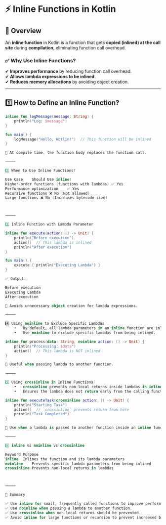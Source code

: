 # ⚡ Inline Functions in Kotlin  

## 📌 Overview  
An **inline function** in Kotlin is a function that gets **copied (inlined) at the call site** during **compilation**, eliminating function call overhead.  

### ✅ Why Use Inline Functions?  
✔ **Improves performance** by reducing function call overhead.  
✔ **Allows lambda expressions to be inlined**.  
✔ **Reduces memory allocations** by avoiding object creation.  

---

## **1️⃣ How to Define an Inline Function?**  
```kotlin
inline fun logMessage(message: String) {
    println("Log: $message")
}

fun main() {
    logMessage("Hello, Kotlin!")  // This function will be inlined
}

📌 At compile time, the function body replaces the function call.

⸻

2️⃣ When to Use Inline Functions?

Use Case	Should Use inline?
Higher-order functions (functions with lambdas)	✅ Yes
Performance optimization	✅ Yes
Recursive functions	❌ No (Not allowed)
Large functions	❌ No (Increases bytecode size)



⸻

3️⃣ Inline Function with Lambda Parameter

inline fun execute(action: () -> Unit) {
    println("Before execution")
    action()  // This lambda is inlined
    println("After execution")
}

fun main() {
    execute { println("Executing Lambda") }
}

✅ Output:

Before execution  
Executing Lambda  
After execution  

📌 Avoids unnecessary object creation for lambda expressions.

⸻

4️⃣ Using noinline to Exclude Specific Lambdas
	•	By default, all lambda parameters in an inline function are inlined.
	•	Use noinline to exclude specific lambdas from being inlined.

inline fun process(data: String, noinline action: () -> Unit) {
    println("Processing: $data")
    action()  // This lambda is NOT inlined
}

📌 Useful when passing lambda to another function.

⸻

5️⃣ Using crossinline in Inline Functions
	•	crossinline prevents non-local returns inside lambdas in inline functions.
	•	Ensures the lambda does not return early from the calling function.

inline fun executeTask(crossinline action: () -> Unit) {
    println("Starting Task")
    action()  // `crossinline` prevents return from here
    println("Task Completed")
}

📌 Use when a lambda is passed to another function inside an inline function.

⸻

6️⃣ inline vs noinline vs crossinline

Keyword	Purpose
inline	Inlines the function and its lambda parameters
noinline	Prevents specific lambda parameters from being inlined
crossinline	Prevents non-local returns in lambdas



⸻

📌 Summary

✅ Use inline for small, frequently called functions to improve performance.
✅ Use noinline when passing a lambda to another function.
✅ Use crossinline when non-local returns should be prevented.
✅ Avoid inline for large functions or recursion to prevent increased bytecode size.